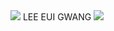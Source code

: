 <img src="https://capsule-render.vercel.app/api?type=waving&color=BDBDC8&height=150&section=header" />
LEE EUI GWANG
<img src="https://capsule-render.vercel.app/api?type=waving&color=BDBDC8&height=150&section=footer" />
